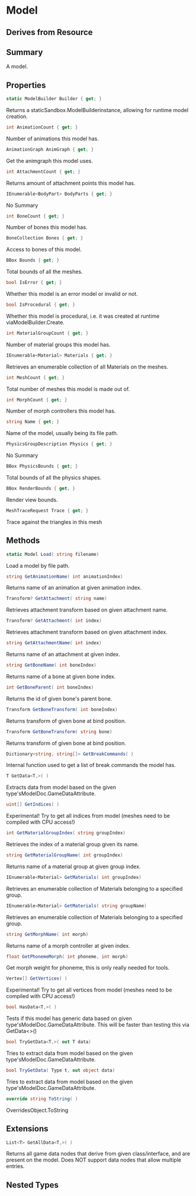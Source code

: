 # Model

## Derives from Resource

## Summary

A model.
## Properties

```c#
static ModelBuilder Builder { get; } 
```
Returns a staticSandbox.ModelBuilderinstance, allowing for runtime model creation.
```c#
int AnimationCount { get; } 
```
Number of animations this model has.
```c#
AnimationGraph AnimGraph { get; } 
```
Get the animgraph this model uses.
```c#
int AttachmentCount { get; } 
```
Returns amount of attachment points this model has.
```c#
IEnumerable<BodyPart> BodyParts { get; } 
```
No Summary
```c#
int BoneCount { get; } 
```
Number of bones this model has.
```c#
BoneCollection Bones { get; } 
```
Access to bones of this model.
```c#
BBox Bounds { get; } 
```
Total bounds of all the meshes.
```c#
bool IsError { get; } 
```
Whether this model is an error model or invalid or not.
```c#
bool IsProcedural { get; } 
```
Whether this model is procedural, i.e. it was created at runtime viaModelBuilder.Create.
```c#
int MaterialGroupCount { get; } 
```
Number of material groups this model has.
```c#
IEnumerable<Material> Materials { get; } 
```
Retrieves an enumerable collection of all Materials on the meshes.
```c#
int MeshCount { get; } 
```
Total number of meshes this model is made out of.
```c#
int MorphCount { get; } 
```
Number of morph controllers this model has.
```c#
string Name { get; } 
```
Name of the model, usually being its file path.
```c#
PhysicsGroupDescription Physics { get; } 
```
No Summary
```c#
BBox PhysicsBounds { get; } 
```
Total bounds of all the physics shapes.
```c#
BBox RenderBounds { get; } 
```
Render view bounds.
```c#
MeshTraceRequest Trace { get; } 
```
Trace against the triangles in this mesh
## Methods

```c#
static Model Load( string filename) 
```
Load a model by file path.
```c#
string GetAnimationName( int animationIndex) 
```
Returns name of an animation at given animation index.
```c#
Transform? GetAttachment( string name) 
```
Retrieves attachment transform based on given attachment name.
```c#
Transform? GetAttachment( int index) 
```
Retrieves attachment transform based on given attachment index.
```c#
string GetAttachmentName( int index) 
```
Returns name of an attachment at given index.
```c#
string GetBoneName( int boneIndex) 
```
Returns name of a bone at given bone index.
```c#
int GetBoneParent( int boneIndex) 
```
Returns the id of given bone's parent bone.
```c#
Transform GetBoneTransform( int boneIndex) 
```
Returns transform of given bone at bind position.
```c#
Transform GetBoneTransform( string bone) 
```
Returns transform of given bone at bind position.
```c#
Dictionary<string, string[]> GetBreakCommands( ) 
```
Internal function used to get a list of break commands the model has.
```c#
T GetData<T,>( ) 
```
Extracts data from model based on the given type'sModelDoc.GameDataAttribute.
```c#
uint[] GetIndices( ) 
```
Experimental! Try to get all indices from model (meshes need to be compiled with CPU access!)
```c#
int GetMaterialGroupIndex( string groupIndex) 
```
Retrieves the index of a material group given its name.
```c#
string GetMaterialGroupName( int groupIndex) 
```
Returns name of a material group at given group index.
```c#
IEnumerable<Material> GetMaterials( int groupIndex) 
```
Retrieves an enumerable collection of Materials belonging to a specified group.
```c#
IEnumerable<Material> GetMaterials( string groupName) 
```
Retrieves an enumerable collection of Materials belonging to a specified group.
```c#
string GetMorphName( int morph) 
```
Returns name of a morph controller at given index.
```c#
float GetPhonemeMorph( int phoneme, int morph) 
```
Get morph weight for phoneme, this is only really needed for tools.
```c#
Vertex[] GetVertices( ) 
```
Experimental! Try to get all vertices from model (meshes need to be compiled with CPU access!)
```c#
bool HasData<T,>( ) 
```
Tests if this model has generic data based on given type'sModelDoc.GameDataAttribute.
This will be faster than testing this via GetData<>()
```c#
bool TryGetData<T,>( out T data) 
```
Tries to extract data from model based on the given type'sModelDoc.GameDataAttribute.
```c#
bool TryGetData( Type t, out object data) 
```
Tries to extract data from model based on the given type'sModelDoc.GameDataAttribute.
```c#
override string ToString( ) 
```
OverridesObject.ToString
## Extensions

```c#
List<T> GetAllData<T,>( ) 
```
Returns all game data nodes that derive from given class/interface, and are present on the model. Does NOT support data nodes that allow multiple entries.
## Nested Types

